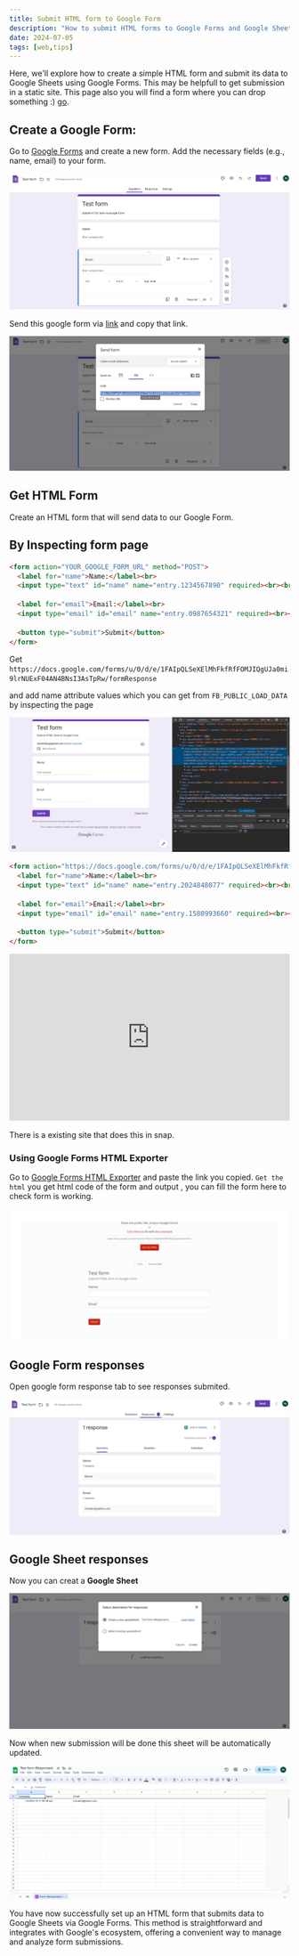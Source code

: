 ```yaml
---
title: Submit HTML form to Google Form
description: "How to submit HTML forms to Google Forms and Google Sheets"
date: 2024-07-05  
tags: [web,tips]
---
```


Here, we'll explore how to create a simple HTML form and submit its data to Google Sheets using Google Forms. This may be helpfull to get submission in a static site. This page also you will find a form where you can drop something :) [go](#formContainer).


## Create a Google Form:

Go to [Google Forms](https://docs.google.com/forms) and create a new form.
Add the necessary fields (e.g., name, email) to your form.

![Google for test form creat](Annotation%202024-07-05%20100625.jpg)

Send this google form via [link](https://docs.google.com/forms/d/e/1FAIpQLSeXElMhFkfRfFOMJIQgUJa0mi9lrNUExF04AN4BNsI3AsTpRw/viewform?usp=sf_link) and copy that link.

![](Annotation%202024-07-05%20100806.jpg)


## Get HTML Form

Create an HTML  form that will send data to our Google Form.

## By Inspecting form page

```html
<form action="YOUR_GOOGLE_FORM_URL" method="POST">
  <label for="name">Name:</label><br>
  <input type="text" id="name" name="entry.1234567890" required><br><br>
  
  <label for="email">Email:</label><br>
  <input type="email" id="email" name="entry.0987654321" required><br><br>
   
  <button type="submit">Submit</button>
</form>
```

Get  `https://docs.google.com/forms/u/0/d/e/1FAIpQLSeXElMhFkfRfFOMJIQgUJa0mi9lrNUExF04AN4BNsI3AsTpRw/formResponse` 

and add name attribute values which you can get from  `FB_PUBLIC_LOAD_DATA` by inspecting the page

![](Annotation%202024-07-05%20104401.jpg)

```html
<form action="https://docs.google.com/forms/u/0/d/e/1FAIpQLSeXElMhFkfRfFOMJIQgUJa0mi9lrNUExF04AN4BNsI3AsTpRw/formResponse" method="POST">
  <label for="name">Name:</label><br>
  <input type="text" id="name" name="entry.2024848077" required><br><br>
  
  <label for="email">Email:</label><br>
  <input type="email" id="email" name="entry.1580993660" required><br><br>
   
  <button type="submit">Submit</button>
</form>
```

<iframe height="300" style="width: 100%;" scrolling="no" title="Untitled" src="https://codepen.io/mrinalcs/embed/bGPbYJb?default-tab=html%2Cresult&editable=true" frameborder="no" loading="lazy" allowtransparency="true" allowfullscreen="true">
  See the Pen <a href="https://codepen.io/mrinalcs/pen/bGPbYJb">
  Untitled</a> by Mrinal (<a href="https://codepen.io/mrinalcs">@mrinalcs</a>)
  on <a href="https://codepen.io">CodePen</a>.
</iframe>

There is a existing site that does this in snap. 


### Using Google Forms HTML Exporter

Go to [Google Forms HTML Exporter](https://stefano.brilli.me/google-forms-html-exporter/) and paste the link you copied. `Get the html` you get html code of the form and output , you can fill the form here to check form is working.

![](Annotation%202024-07-05%20101122.jpg)

## Google Form responses

Open google form response tab to see responses submited.

![](Annotation%202024-07-05%20101305.jpg)

## Google Sheet responses


Now you can creat a **Google Sheet** 
 
![](Annotation%202024-07-05%20101803.jpg)

Now when new submission will be done this sheet will be automatically updated.

![](Annotation%202024-07-05%20103354.jpg)
 

You have now successfully set up an HTML form that submits data to Google Sheets via Google Forms. This method is straightforward and integrates  with Google's ecosystem, offering a convenient way to manage and analyze form submissions. 